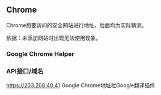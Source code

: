 ## Chrome

Chrome想要访问的安全网站进行地址，后面均为实际猜测。

依据：未添加网站时出现无法使用现象。

### Google Chrome Helper

### API接口/域名

https://203.208.40.41 Google Chrome地址栏Google翻译插件